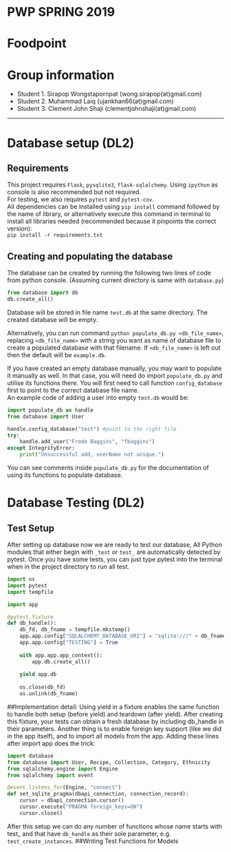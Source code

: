 # PWP SPRING 2019
# Foodpoint
# Group information
* Student 1. Sirapop Wongstapornpat (wong.sirapop(at)gmail.com)
* Student 2. Muhammad Laiq (ujankhan66(at)gmail.com)
* Student 3. Clement John Shaji (clementjohnshaji(at)gmail.com)
-----
# Database setup (DL2)
## Requirements
This project requires `Flask`, `pysqlite3`, `flask-sqlalchemy`. Using `ipython` as console is also recommended but not required.    
For testing, we also requires `pytest` and `pytest-cov`.    
All dependencies can be installed using `pip install` command followed by the name of library, or alternatively execute this command in terminal to install all libraries needed (recommended because it pinpoints the correct version):     
`pip install -r requirements.txt`    

## Creating and populating the database
The database can be created by running the following two lines of code from python console. (Assuming current directory is same with `database.py`)    
```python
from database import db    
db.create_all()    
```    
Database will be stored in file name `test.db` at the same directory. The created database will be empty.    

Alternatively, you can run command `python populate_db.py <db_file_name>`, replacing `<db_file_name>` with a string you want as name of database file to create a populated database with that filename. If `<db_file_name>` is left out then the default will be `example.db`.

If you have created an empty database manually, you may want to populate it manually as well. In that case, you will need do import `populate_db.py` and utilise its functions there. You will first need to call function `config_database` first to point to the correct database file name.    
An example code of adding a user into empty `test.db` would be:    
```python
import populate_db as handle
from database import User

handle.config_database("test") #point to the right file
try:
    handle.add_user("Frodo Baggins", "fbaggins")
except IntegrityError:
    print("Unsuccessful add, userName not unique.")
```

You can see comments inside `populate_db.py` for the documentation of using its functions to populate database.
# Database Testing (DL2)
## Test Setup
After setting up database now we are ready to test our database,  All Python modules that either begin with `_test` or `test_` are  automatically detected by pytest. Once you have some tests, you can just type pytest into the terminal when in the project directory to run all test.
```python
import os
import pytest
import tempfile

import app

@pytest.fixture
def db_handle():
    db_fd, db_fname = tempfile.mkstemp()
    app.app.config["SQLALCHEMY_DATABASE_URI"] = "sqlite:///" + db_fname
    app.app.config["TESTING"] = True
    
    with app.app.app_context():
        app.db.create_all()
        
    yield app.db
    
    os.close(db_fd)
    os.unlink(db_fname)
```
##Implementation detail: 
Using yield in a fixture enables the same function to handle both setup (before yield) and teardown (after yield). After creating this fixture, your tests can obtain a fresh database by including db_handle in their parameters.
Another thing is to enable foreign key support (like we did in the app itself), and to import all models from the app. Adding these lines after import app does the trick:
```python
import database
from database import User, Recipe, Collection, Category, Ethnicity
from sqlalchemy.engine import Engine
from sqlalchemy import event

@event.listens_for(Engine, "connect")
def set_sqlite_pragma(dbapi_connection, connection_record):
    cursor = dbapi_connection.cursor()
    cursor.execute("PRAGMA foreign_keys=ON")
    cursor.close()
```
After this setup we can do any number of functions whose name starts with test_ and that have `db_handle` as their sole parameter, e.g. `test_create_instances`.
##Writing Test Functions for Models




